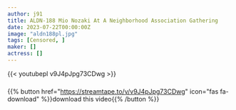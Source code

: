 ```yaml
---
author: j91
title: ALDN-188 Mio Nozaki At A Neighborhood Association Gathering
date: 2023-07-22T00:00:00Z
image: "aldn188pl.jpg"
tags: [Censored, ]
maker: []
actress: []
---
```



{{< youtubepl v9J4pJpg73CDwg >}}
###

{{% button href="https://streamtape.to/v/v9J4pJpg73CDwg" icon="fas fa-download" %}}download this video{{% /button %}}
